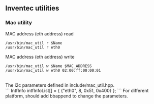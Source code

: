 ## Inventec utilities
### Mac utility 
MAC address (eth address) read
```
/usr/bin/mac_util r $Name
/usr/bin/mac_util r eth0
```
MAC address (eth address) write
```
/usr/bin/mac_util w $Name $MAC_ADDRESS
/usr/bin/mac_util w eth0 02:00:ff:00:00:01
```
<br>
The i2c parameters defined in include/mac_util.hpp.<br>
```
IntfInfo intfInfoList[] = {
    {"eth0", 8, 0x51, 0x400}
};
```
For different platform, should add bbappend to change the parameters.<br>


